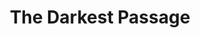 ---
pid: LLA37
title: The Darkest Passage
location_transcription: Front & Market
zipcode: '19144'
outside_phl: 
neighborhood: Germantown
age: '28'
age_range: 20-29
instagram: 
image_file_name: LLA_37.jpg
proposal_transcription: I would like to see a monument on the waterfront to the transatlantic
  slave trade. I have heard that the Pier at Market St. was one of the busiest ports
  on the route. Some sort of acknowledgment to the men, women and children that entered
  this country in darkness by force. Some monument to people of color and their history
  and heritage.
topic: African Americans,History,Human Rights,Social Justice
topic_summary: 0, 0, 0, 0
type: Conceptual
keywords_other: 
credit: 
image_labels: 
twitter: 
facebook: 
permalink: "/monuments/lla37/"
layout: item-page
---